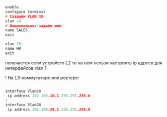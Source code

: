 ``` C 
enable  
configure terminal  
# Создаём VLAN 10  
vlan 10
# Опционально: задаём имя  
name SALES  
exit  

vlan 20  
name HR  
exit

```


получается если устройсто L2 то на нем нельзя настроить ip  адреса для интерфейсов vlan ? 


! На L3-коммутаторе или роутере:

``` C

interface Vlan10
 ip address 192.168.10.1 255.255.255.0
!
interface Vlan20
 ip address 192.168.20.1 255.255.255.0
```

